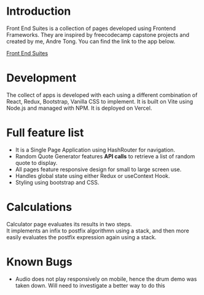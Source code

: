 # Introduction
Front End Suites is a collection of pages developed using Frontend Frameworks.
They are inspired by freecodecamp capstone projects and created by me, Andre Tong.
You can find the link to the app below.

[Front End Suites](https://front-end-suites.vercel.app/)

# Development
The collect of apps is developed with each using a different combination of React, Redux, Bootstrap, Vanilla CSS to implement.
It is built on Vite using Node.js and managed with NPM. It is deployed on Vercel.

# Full feature list
- It is a Single Page Application using HashRouter for navigation.
- Random Quote Generator features **API calls** to retrieve a list of random quote to display.
- All pages feature responsive design for small to large screen use.
- Handles global state using either Redux or useContext Hook.
- Styling using bootstrap and CSS.

# Calculations
Calculator page evaluates its results in two steps.  
It implements an infix to postfix algorithmn using a stack, and then more easily evaluates the postfix expression again using a stack.

# Known Bugs
- Audio does not play responsively on mobile, hence the drum demo was taken down. Will need to investigate a better way to do this
